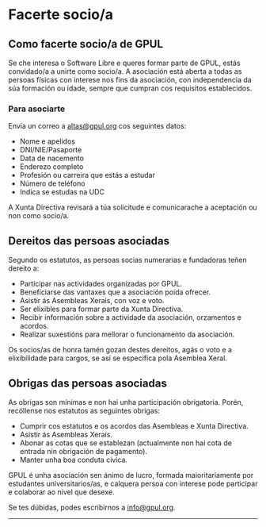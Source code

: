 # Facerte socio/a

## Como facerte socio/a de GPUL

Se che interesa o Software Libre e queres formar parte de GPUL, estás convidado/a a unirte como socio/a. A asociación está aberta a todas as persoas físicas con interese nos fins da asociación, con independencia da súa formación ou idade, sempre que cumpran cos requisitos establecidos.

### Para asociarte

Envía un correo a [altas@gpul.org](mailto:altas@gpul.org) cos seguintes datos:

- Nome e apelidos
- DNI/NIE/Pasaporte
- Data de nacemento
- Enderezo completo
- Profesión ou carreira que estás a estudar
- Número de teléfono
- Indica se estudas na UDC

A Xunta Directiva revisará a túa solicitude e comunicarache a aceptación ou non como socio/a.

## Dereitos das persoas asociadas

Segundo os estatutos, as persoas socias numerarias e fundadoras teñen dereito a:

- Participar nas actividades organizadas por GPUL.
- Beneficiarse das vantaxes que a asociación poida ofrecer.
- Asistir ás Asembleas Xerais, con voz e voto.
- Ser elixibles para formar parte da Xunta Directiva.
- Recibir información sobre a actividade da asociación, orzamentos e acordos.
- Realizar suxestións para mellorar o funcionamento da asociación.

Os socios/as de honra tamén gozan destes dereitos, agás o voto e a elixibilidade para cargos, se así se especifica pola Asemblea Xeral.

## Obrigas das persoas asociadas

As obrigas son mínimas e non hai unha participación obrigatoria. Porén, recóllense nos estatutos as seguintes obrigas:

- Cumprir cos estatutos e os acordos das Asembleas e Xunta Directiva.
- Asistir ás Asembleas Xerais.
- Abonar as cotas que se establezan (actualmente non hai cota de entrada nin obrigación de pagamento).
- Manter unha boa conduta cívica.

GPUL é unha asociación sen ánimo de lucro, formada maioritariamente por estudantes universitarios/as, e calquera persoa con interese pode participar e colaborar ao nivel que desexe.

Se tes dúbidas, podes escribirnos a [info@gpul.org](mailto:info@gpul.org).

---
